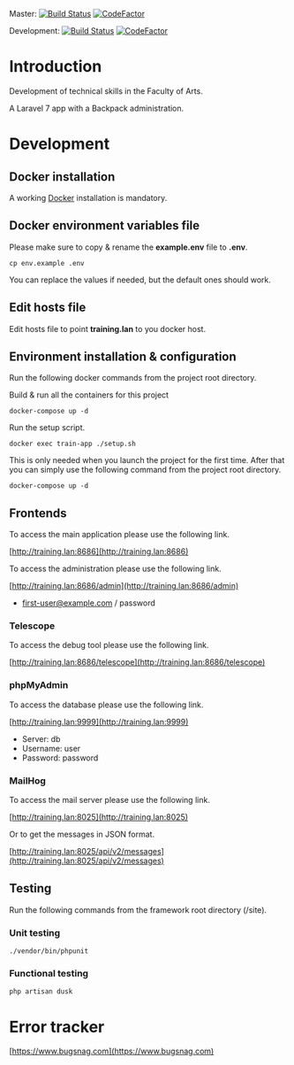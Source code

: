 Master:
[![Build Status](https://travis-ci.com/unil-lettres/training.svg?token=T7puWy4nJeaNtH7s3vRB&branch=master)](https://travis-ci.com/unil-lettres/training)
[![CodeFactor](https://www.codefactor.io/repository/github/unil-lettres/training/badge/master)](https://www.codefactor.io/repository/github/unil-lettres/training/overview/master)

Development:
[![Build Status](https://travis-ci.com/unil-lettres/training.svg?token=T7puWy4nJeaNtH7s3vRB&branch=development)](https://travis-ci.com/unil-lettres/training)
[![CodeFactor](https://www.codefactor.io/repository/github/unil-lettres/training/badge/development)](https://www.codefactor.io/repository/github/unil-lettres/training/overview/development)

# Introduction

Development of technical skills in the Faculty of Arts.

A Laravel 7 app with a Backpack administration.

# Development

## Docker installation

A working [Docker](https://docs.docker.com/engine/installation/) installation is mandatory.

## Docker environment variables file

Please make sure to copy & rename the **example.env** file to **.env**.

``cp env.example .env``

You can replace the values if needed, but the default ones should work.

## Edit hosts file

Edit hosts file to point **training.lan** to you docker host.

## Environment installation & configuration

Run the following docker commands from the project root directory.

Build & run all the containers for this project

``docker-compose up -d``

Run the setup script.

``docker exec train-app ./setup.sh``

This is only needed when you launch the project for the first time. After that you can simply use the following command from the project root directory.

``docker-compose up -d``

## Frontends

To access the main application please use the following link.

[http://training.lan:8686](http://training.lan:8686)

To access the administration please use the following link.

[http://training.lan:8686/admin](http://training.lan:8686/admin)

+ first-user@example.com / password

### Telescope

To access the debug tool please use the following link.

[http://training.lan:8686/telescope](http://training.lan:8686/telescope)

### phpMyAdmin

To access the database please use the following link.

[http://training.lan:9999](http://training.lan:9999)

+ Server: db
+ Username: user
+ Password: password

### MailHog

To access the mail server please use the following link.

[http://training.lan:8025](http://training.lan:8025)

Or to get the messages in JSON format.

[http://training.lan:8025/api/v2/messages](http://training.lan:8025/api/v2/messages)

## Testing

Run the following commands from the framework root directory (/site).

### Unit testing
``./vendor/bin/phpunit``

### Functional testing
``php artisan dusk``

# Error tracker

[https://www.bugsnag.com](https://www.bugsnag.com)